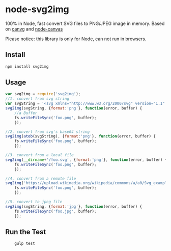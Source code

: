 # node-svg2img
100% in Node, fast convert SVG files to PNG/JPEG image in memory.
Based on [canvg](https://github.com/gabelerner/canvg) and [node-canvas](https://github.com/Automattic/node-canvas)

Please notice: this library is only for Node, can not run in browsers.

## Install

```bash
npm install svg2img
```

## Usage

```javascript
var svg2img = require('svg2img');
//1. convert from svg string
var svgString = '<svg xmlns="http://www.w3.org/2000/svg" version="1.1" width="236" height="120" viewBox="0 0 236 120"> <rect x="14" y="23" width="200" height="50" fill="#55FF55" stroke="black" stroke-width="1" /></svg>';
svg2img(svgString, {format:'png'}, function(error, buffer) {
    //a Buffer
    fs.writeFileSync('foo.png', buffer);
    });

//2. convert from svg's base64 string
svg2img(atob(svgString), {format:'png'}, function(error, buffer) {
    fs.writeFileSync('foo.png', buffer);
    });

//3. convert from a local file
svg2img(__dirname+'/foo.svg', {format:'png'}, function(error, buffer) {
    fs.writeFileSync('foo.png', buffer);
    });

//4. convert from a remote file
svg2img('https://upload.wikimedia.org/wikipedia/commons/a/a0/Svg_example1.svg', {format:'png'}, function(error, buffer) {
    fs.writeFileSync('foo.png', buffer);
    });

//5. convert to jpeg file
svg2img(svgString, {format:'jpg'}, function(error, buffer) {
    fs.writeFileSync('foo.jpg', buffer);
    });
```

## Run the Test
```bash
    gulp test
```